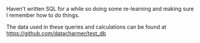 Haven't written SQL for a while so doing some re-learning and making sure I 
remember how to do things. 

The data used in these queries and calculations can be found at https://github.com/datacharmer/test_db